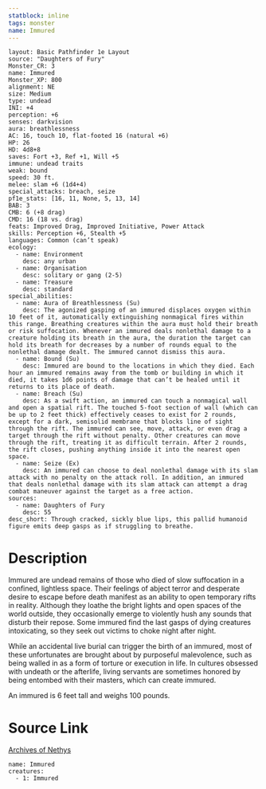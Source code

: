 ```yaml
---
statblock: inline
tags: monster
name: Immured
---
```

```statblock
layout: Basic Pathfinder 1e Layout
source: "Daughters of Fury"
Monster_CR: 3
name: Immured
Monster_XP: 800
alignment: NE
size: Medium
type: undead
INI: +4
perception: +6
senses: darkvision
aura: breathlessness
AC: 16, touch 10, flat-footed 16 (natural +6)
HP: 26
HD: 4d8+8
saves: Fort +3, Ref +1, Will +5
immune: undead traits
weak: bound
speed: 30 ft.
melee: slam +6 (1d4+4)
special_attacks: breach, seize
pf1e_stats: [16, 11, None, 5, 13, 14]
BAB: 3
CMB: 6 (+8 drag)
CMD: 16 (18 vs. drag)
feats: Improved Drag, Improved Initiative, Power Attack
skills: Perception +6, Stealth +5
languages: Common (can’t speak)
ecology:
  - name: Environment
    desc: any urban
  - name: Organisation
    desc: solitary or gang (2-5)
  - name: Treasure
    desc: standard
special_abilities:
  - name: Aura of Breathlessness (Su)
    desc: The agonized gasping of an immured displaces oxygen within 10 feet of it, automatically extinguishing nonmagical fires within this range. Breathing creatures within the aura must hold their breath or risk suffocation. Whenever an immured deals nonlethal damage to a creature holding its breath in the aura, the duration the target can hold its breath for decreases by a number of rounds equal to the nonlethal damage dealt. The immured cannot dismiss this aura.
  - name: Bound (Su)
    desc: Immured are bound to the locations in which they died. Each hour an immured remains away from the tomb or building in which it died, it takes 1d6 points of damage that can’t be healed until it returns to its place of death.
  - name: Breach (Su)
    desc: As a swift action, an immured can touch a nonmagical wall and open a spatial rift. The touched 5-foot section of wall (which can be up to 2 feet thick) effectively ceases to exist for 2 rounds, except for a dark, semisolid membrane that blocks line of sight through the rift. The immured can see, move, attack, or even drag a target through the rift without penalty. Other creatures can move through the rift, treating it as difficult terrain. After 2 rounds, the rift closes, pushing anything inside it into the nearest open space.
  - name: Seize (Ex)
    desc: An immured can choose to deal nonlethal damage with its slam attack with no penalty on the attack roll. In addition, an immured that deals nonlethal damage with its slam attack can attempt a drag combat maneuver against the target as a free action.
sources:
  - name: Daughters of Fury
    desc: 55
desc_short: Through cracked, sickly blue lips, this pallid humanoid figure emits deep gasps as if struggling to breathe.
```
# Description
Immured are undead remains of those who died of slow suffocation in a confined, lightless space. Their feelings of abject terror and desperate desire to escape before death manifest as an ability to open temporary rifts in reality. Although they loathe the bright lights and open spaces of the world outside, they occasionally emerge to violently hush any sounds that disturb their repose. Some immured find the last gasps of dying creatures intoxicating, so they seek out victims to choke night after night.

While an accidental live burial can trigger the birth of an immured, most of these unfortunates are brought about by purposeful malevolence, such as being walled in as a form of torture or execution in life. In cultures obsessed with undeath or the afterlife, living servants are sometimes honored by being entombed with their masters, which can create immured.

An immured is 6 feet tall and weighs 100 pounds.
# Source Link
[Archives of Nethys](https://aonprd.com/MonsterDisplay.aspx?ItemName=Immured)
```encounter-table
name: Immured
creatures:
  - 1: Immured
```
